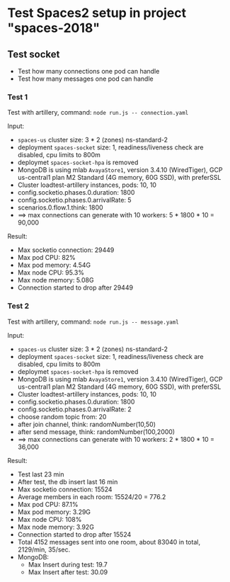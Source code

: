 # Test Spaces2 setup in project "spaces-2018"

## Test socket

- Test how many connections one pod can handle
- Test how many messages one pod can handle

### Test 1

Test with artillery, command: `node run.js -- connection.yaml`

Input:
- `spaces-us` cluster size: 3 * 2 (zones) ns-standard-2
- deployment `spaces-socket` size: 1, readiness/liveness check are disabled, cpu limits to 800m
- deploymet `spaces-socket-hpa` is removed
- MongoDB is using mlab `AvayaStore1`, version 3.4.10 (WiredTiger), GCP us-central1 plan M2 Standard (4G memory, 60G SSD), with preferSSL
- Cluster loadtest-artillery instances, pods: 10, 10
- config.socketio.phases.0.duration: 1800
- config.socketio.phases.0.arrivalRate: 5
- scenarios.0.flow.1.think: 1800
- ==> max connections can generate with 10 workers: 5 * 1800 * 10 = 90,000

Result:
- Max socketio connection: 29449
- Max pod CPU: 82%
- Max pod memory: 4.54G
- Max node CPU: 95.3%
- Max node memory: 5.08G 
- Connection started to drop after 29449

### Test 2

Test with artillery, command: `node run.js -- message.yaml`

Input:
- `spaces-us` cluster size: 3 * 2 (zones) ns-standard-2
- deployment `spaces-socket` size: 1, readiness/liveness check are disabled, cpu limits to 800m
- deploymet `spaces-socket-hpa` is removed
- MongoDB is using mlab `AvayaStore1`, version 3.4.10 (WiredTiger), GCP us-central1 plan M2 Standard (4G memory, 60G SSD), with preferSSL
- Cluster loadtest-artillery instances, pods: 10, 10
- config.socketio.phases.0.duration: 1800
- config.socketio.phases.0.arrivalRate: 2
- choose random topic from: 20
- after join channel, think: randomNumber(10,50)
- after send message, think: randomNumber(100,2000)
- ==> max connections can generate with 10 workers: 2 * 1800 * 10 = 36,000

Result:
- Test last 23 min
- After test, the db insert last 16 min
- Max socketio connection: 15524
- Average members in each room: 15524/20 = 776.2
- Max pod CPU: 87.1%
- Max pod memory: 3.29G
- Max node CPU: 108%
- Max node memory: 3.92G 
- Connection started to drop after 15524
- Total 4152 messages sent into one room, about 83040 in total, 2129/min, 35/sec.
- MongoDB:
  + Max Insert during test: 19.7
  + Max Insert after test: 30.09


